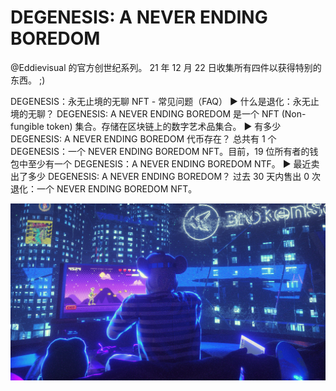 # DEGENESIS: A NEVER ENDING BOREDOM

@Eddievisual 的官方创世纪系列。 21 年 12 月 22 日收集所有四件以获得特别的东西。 ;)

DEGENESIS：永无止境的无聊 NFT - 常见问题（FAQ）
▶ 什么是退化：永无止境的无聊？
DEGENESIS: A NEVER ENDING BOREDOM 是一个 NFT (Non-fungible token) 集合。存储在区块链上的数字艺术品集合。
▶ 有多少 DEGENESIS: A NEVER ENDING BOREDOM 代币存在？
总共有 1 个 DEGENESIS：一个 NEVER ENDING BOREDOM NFT。目前，19 位所有者的钱包中至少有一个 DEGENESIS：A NEVER ENDING BOREDOM NTF。
▶ 最近卖出了多少 DEGENESIS: A NEVER ENDING BOREDOM？
过去 30 天内售出 0 次退化：一个 NEVER ENDING BOREDOM NFT。

![NFT](unnamed.png)


